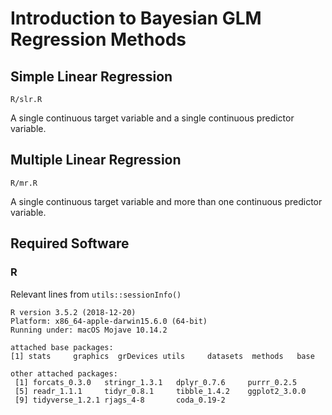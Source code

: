 # Introduction to Bayesian GLM Regression Methods

## Simple Linear Regression

```
R/slr.R
```

A single continuous target variable and a single continuous predictor variable.

## Multiple Linear Regression

```
R/mr.R
```
A single continuous target variable and more than one continuous predictor variable.

## Required Software

### R

Relevant lines from `utils::sessionInfo()`

```
R version 3.5.2 (2018-12-20)
Platform: x86_64-apple-darwin15.6.0 (64-bit)
Running under: macOS Mojave 10.14.2

attached base packages:
[1] stats     graphics  grDevices utils     datasets  methods   base     

other attached packages:
 [1] forcats_0.3.0   stringr_1.3.1   dplyr_0.7.6     purrr_0.2.5    
 [5] readr_1.1.1     tidyr_0.8.1     tibble_1.4.2    ggplot2_3.0.0  
 [9] tidyverse_1.2.1 rjags_4-8       coda_0.19-2
```
